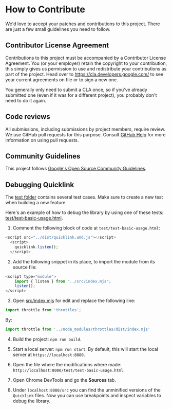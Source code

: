 # How to Contribute

We'd love to accept your patches and contributions to this project. There are
just a few small guidelines you need to follow.

## Contributor License Agreement

Contributions to this project must be accompanied by a Contributor License
Agreement. You (or your employer) retain the copyright to your contribution,
this simply gives us permission to use and redistribute your contributions as
part of the project. Head over to <https://cla.developers.google.com/> to see
your current agreements on file or to sign a new one.

You generally only need to submit a CLA once, so if you've already submitted one
(even if it was for a different project), you probably don't need to do it
again.

## Code reviews

All submissions, including submissions by project members, require review. We
use GitHub pull requests for this purpose. Consult [GitHub
Help](https://help.github.com/articles/about-pull-requests/) for more
information on using pull requests.

## Community Guidelines

This project follows [Google's Open Source Community
Guidelines](https://opensource.google.com/conduct/).

## Debugging Quicklink

The [test
folder](https://github.com/GoogleChromeLabs/quicklink/tree/master/test) contains
several test cases. Make sure to create a new test when building a new feature.

Here's an example of how to debug the library by using one of these tests:
[test/test-basic-usage.html](https://github.com/GoogleChromeLabs/quicklink/blob/master/test/test-basic-usage.html).

1. Comment the following block of code at `test/test-basic-usage.html`:

```javascript
<script src="../dist/quicklink.umd.js"></script>
  <script>
    quicklink.listen();
  </script>
```

2. Add the following snippet in its place, to import the module from its
   source file:

```javascript
<script type="module">
    import { listen } from "../src/index.mjs";
    listen();
</script>
```

3. Open
   [src/index.mjs](https://github.com/GoogleChromeLabs/quicklink/blob/master/src/index.mjs)
   for edit and replace the following line:

```javascript
import throttle from 'throttles';
```

By:

```javascript
import throttle from '../node_modules/throttles/dist/index.mjs'
```

4. Build the project: `npm run build`.

5. Start a local server: `npm run start`. By default, this will start the local server at `https://localhost:8080`.

6. Open the file where the modifications where made:
   `http://localhost:8080/test/test-basic-usage.html`.

7. Open Chrome DevTools and go the **Sources** tab.

8. Under `localhost:8080/src` you can find the unminified versions of the `Quicklink` files.
   Now you can use breakpoints and inspect variables to debug the library.
